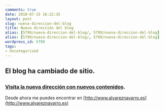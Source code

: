 ```yaml
---
comments: true
date: 2010-07-15 16:22:35
layout: post
slug: nueva-direccion-del-blog
title: Nueva dirección del blog
alias: [5799/nueva-direccion-del-blog/, 5799/nueva-direccion-del-blog]
alias: [5799/nueva-direccion-del-blog/, 5799/nueva-direccion-del-blog]
wordpress_id: 5799
tags:
- Uncategorized
---
```


## El blog ha cambiado de sitio.




## 




### [Visita la nueva dirección con nuevos contenidos](http://www.alvareznavarro.es).


Desde ahora me puedes encontrar en [http://www.alvareznavarro.es](http://www.alvareznavarro.es)
